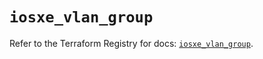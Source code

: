 # `iosxe_vlan_group`

Refer to the Terraform Registry for docs: [`iosxe_vlan_group`](https://registry.terraform.io/providers/ciscodevnet/iosxe/0.9.3/docs/resources/vlan_group).
